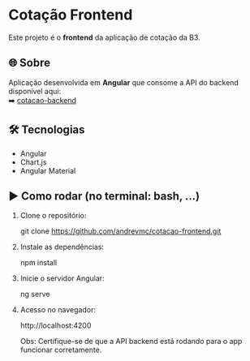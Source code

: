 # Cotação Frontend

Este projeto é o **frontend** da aplicação de cotação da B3.

## 🌐 Sobre

Aplicação desenvolvida em **Angular** que consome a API do backend disponível aqui:  
➡️ [cotacao-backend](https://github.com/andrevmc/cotacao-backend)

## 🛠️ Tecnologias

- Angular
- Chart.js
- Angular Material

## ▶️ Como rodar (no terminal: bash, ...)

1. Clone o repositório:

   git clone https://github.com/andrevmc/cotacao-frontend.git

2. Instale as dependências:

   npm install

3. Inicie o servidor Angular:

   ng serve

4. Acesso no navegador:

   http://localhost:4200

   Obs: Certifique-se de que a API backend está rodando para o app funcionar corretamente.
